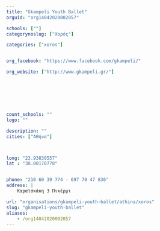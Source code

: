 ```yaml
---
title: "Gkampeli Youth Ballet"
orguid: "org14042020002057"

schools: [""]
categorynoslug: ["Χορός"]

categories: ["xoros"]


org_facebook: "https://www.facebook.com/gkampeli/"

org_website: ["http://www.gkampeli.gr/"]







count_schools: ""
logo: ""

description: ""
cities: ["Αθήνα"]



long: "23.93830557"
lat : "38.00170778"


phone: "210 60 39 774 - 697 70 47 836"
address: |
    Καραϊσκάκη 3 Πικέρμι

url: "organisations/gkampeli-youth-ballet/athina/xoros"
slug: "gkampeli-youth-ballet"
aliases:
    - /org14042020002057
---
```



